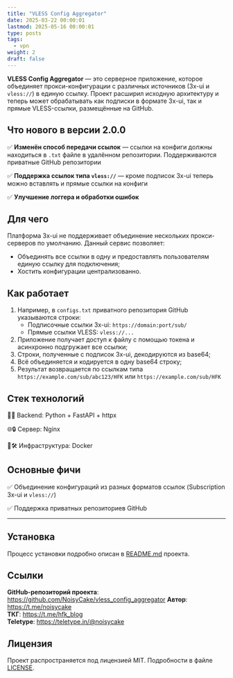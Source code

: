```yaml
---
title: "VLESS Config Aggregator"
date: 2025-03-22 00:00:01
lastmod: 2025-05-16 00:00:01
type: posts
tags:
  - vpn
weight: 2
draft: false
---
```


**VLESS Config Aggregator** — это серверное приложение, которое объединяет прокси-конфигурации с различных источников (3x-ui и `vless://`) в единую ссылку. Проект расширил исходную архитектуру и теперь может обрабатывать как подписки в формате 3x-ui, так и прямые VLESS-ссылки, размещённые на GitHub.

## Что нового в версии 2.0.0
✅ **Изменён способ передачи ссылок** — ссылки на конфиги должны находиться в `.txt` файле в удалённом репозитории. Поддерживаются приватные GitHub репозитории

✅ **Поддержка ссылок типа `vless://`** — кроме подписок 3x-ui теперь можно вставлять и прямые ссылки на конфиги

✅ **Улучшение логгера и обработки ошибок**

<!--more-->

## Для чего
Платформа 3x-ui не поддерживает объединение нескольких прокси-серверов по умолчанию. Данный сервис позволяет:  

- Объединять все ссылки в одну и предоставлять пользователям единую ссылку для подключения;
- Хостить конфигурации централизованно.

## Как работает
1. Например, в `configs.txt` приватного репозитория GitHub указываются строки:
    - Подписочные ссылки 3x-ui: `https://domain:port/sub/`
    - Прямые ссылки VLESS: `vless://...`
2. Приложение получает доступ к файлу с помощью токена и асинхронно подгружает все ссылки;
3. Строки, полученные с подписок 3x-ui, декодируются из base64;
4. Всё объединяется и кодируется в одну base64 строку;
5. Результат возвращается по ссылкам типа `https://example.com/sub/abc123/HFK` или `https://example.com/sub/HFK`

## Стек технологий
🐍🚀 Backend: Python + FastAPI + httpx  

🌐🔒 Сервер: Nginx  

🐳🛠️ Инфраструктура: Docker

## Основные фичи
✅ Объединение конфигураций из разных форматов ссылок (Subscription 3x-ui и `vless://`)

✅ Поддержка приватных репозиториев GitHub

---
## Установка
Процесс установки подробно описан в [README.md](https://github.com/NoisyCake/vless_config_aggregator) проекта.

## Ссылки
**GitHub-репозиторий проекта**: https://github.com/NoisyCake/vless_config_aggregator 
**Автор**: https://t.me/noisycake  
**ТКГ**: https://t.me/hfk_blog  
**Teletype**: https://teletype.in/@noisycake

## Лицензия
Проект распространяется под лицензией MIT. Подробности в файле [LICENSE](https://github.com/NoisyCake/vless_config_aggregator/blob/main/LICENSE).